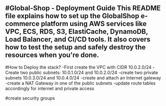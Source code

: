 #Global-Shop - Deployment Guide
This README file explains how to set up the GlobalShop e-commerce platform using AWS services like VPC, ECS, RDS, S3, ElastiCache, DynamoDB, Load Balancer, and CI/CD tools. It also covers how to test the setup and safely destroy the resources when you're done.
--
#How to Deploy the stack?
-First create the VPC with CIDR 10.0.2.0/24
-Create two public subnets: 10.0.1.0/24 and 10.0.2.0/24
-create two private subnets 10.0.3.0/24 and 10.0.4.0/24
-create and attach an Internet gateway
-create a NAT Gateway in one of the public subnets
-update route tables accordingly for internet and private access

#create security groups
